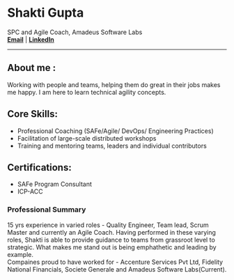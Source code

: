 
# Shakti Gupta 
SPC and Agile Coach, Amadeus Software Labs  
[**Email**](mailto:shakticv@gmail.com) | [**LinkedIn**](http://linkedin.com/in/shakti-gupta)  

***
## About me :
Working with people and teams, helping them do great in their jobs makes me happy. I am here to learn technical agility concepts.  

## Core Skills:
- Professional Coaching (SAFe/Agile/ DevOps/ Engineering Practices)
- Facilitation of large-scale distributed workshops
- Training and mentoring teams, leaders and individual contributors

## Certifications:
- SAFe Program Consultant 
- ICP-ACC

### Professional Summary  
15 yrs experience in varied roles - Quality Engineer, Team lead, Scrum Master and currently an Agile Coach. Having performed in these varying roles, Shakti is able to provide guidance to teams from grassroot level to strategic. What makes me stand out is being emphathetic and leading by example.  
Compaines proud to have worked for - Accenture Services Pvt Ltd, Fidelity National Financials, Societe Generale and Amadeus Software Labs(Current).
